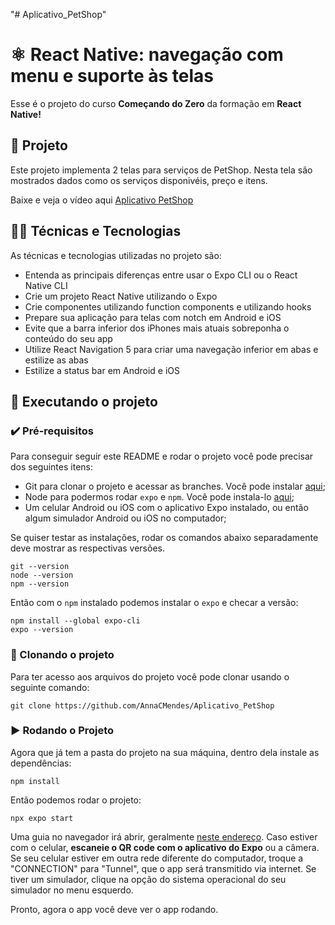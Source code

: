 "# Aplicativo_PetShop" 
# ⚛️ React Native: navegação com menu e suporte às telas

Esse é o projeto do curso **Começando do Zero** da formação em **React Native!**

## 📱 Projeto

Este projeto implementa 2 telas para serviços de PetShop. Nesta tela são mostrados dados como os serviços disponivéis, preço e itens.

Baixe e veja o vídeo aqui <a href="https://github.com/AnnaCMendes/Aplicativo_PetShop/blob/main/WhatsApp%20Video%202023-04-01%20at%2019.39.35.mp4">Aplicativo PetShop</a>

## 🧑‍💻 Técnicas e Tecnologias

As técnicas e tecnologias utilizadas no projeto são:

 - Entenda as principais diferenças entre usar o Expo CLI ou o React Native CLI
 - Crie um projeto React Native utilizando o Expo
 - Crie componentes utilizando function components e utilizando hooks
 - Prepare sua aplicação para telas com notch em Android e iOS
 - Evite que a barra inferior dos iPhones mais atuais sobreponha o conteúdo do seu app
 - Utilize React Navigation 5 para criar uma navegação inferior em abas e estilize as abas
 - Estilize a status bar em Android e iOS

## 📲 Executando o projeto

### ✔️ Pré-requisitos

Para conseguir seguir este README e rodar o projeto você pode precisar dos seguintes itens:
- Git para clonar o projeto e acessar as branches. Você pode instalar [aqui](https://git-scm.com/downloads);
- Node para podermos rodar `expo` e `npm`. Você pode instala-lo [aqui](https://nodejs.org/en/);
- Um celular Android ou iOS com o aplicativo Expo instalado, ou então algum simulador Android ou iOS no computador;

Se quiser testar as instalações, rodar os comandos abaixo separadamente deve mostrar as respectivas versões.

```
git --version
node --version
npm --version
```

Então com o `npm` instalado podemos instalar o `expo` e checar a versão:
```
npm install --global expo-cli
expo --version
```

### 🐙 Clonando o projeto

Para ter acesso aos arquivos do projeto você pode clonar usando o seguinte comando:

```
git clone https://github.com/AnnaCMendes/Aplicativo_PetShop
```

### ▶️ Rodando o Projeto

Agora que já tem a pasta do projeto na sua máquina, dentro dela instale as dependências:
```
npm install
```

Então podemos rodar o projeto:
```
npx expo start
```

Uma guia no navegador irá abrir, geralmente [neste endereço](http://localhost:19002/).
Caso estiver com o celular, **escaneie o QR code com o aplicativo do Expo** ou a câmera.
Se seu celular estiver em outra rede diferente do computador, troque a "CONNECTION" para "Tunnel", que o app será transmitido via internet.
Se tiver um simulador, clique na opção do sistema operacional do seu simulador no menu esquerdo.

Pronto, agora o app você deve ver o app rodando.
